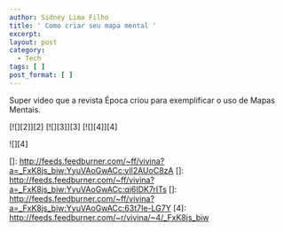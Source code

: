 ```yaml
---
author: Sidney Lima Filho
title: ' Como criar seu mapa mental '
excerpt:
layout: post
category:
  - Tech
tags: [ ]
post_format: [ ]
---
```

Super video que a revista Época criou para exemplificar o uso de Mapas Mentais.  


[![][2]</img>][2] [![][3]</img>][3] [![][4]</img>][4] 

![][4]

 []: http://feeds.feedburner.com/~ff/vivina?a=_FxK8js_biw:YyuVAoGwACc:yIl2AUoC8zA
 []: http://feeds.feedburner.com/~ff/vivina?a=_FxK8js_biw:YyuVAoGwACc:qj6IDK7rITs
 []: http://feeds.feedburner.com/~ff/vivina?a=_FxK8js_biw:YyuVAoGwACc:63t7Ie-LG7Y
 [4]: http://feeds.feedburner.com/~r/vivina/~4/_FxK8js_biw